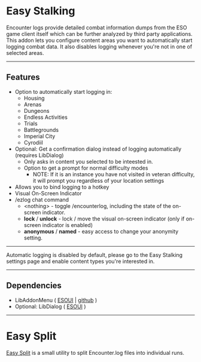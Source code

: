 
# Easy Stalking

Encounter logs provide detailed combat information dumps from the ESO game client itself which can be further analyzed by third party applications.
This addon lets you configure content areas you want to automatically start logging combat data. It also disables logging whenever you're not in one of selected areas.

--------

## Features

* Option to automatically start logging in:
    * Housing
    * Arenas
    * Dungeons
    * Endless Activities
    * Trials
    * Battlegrounds
    * Imperial City
    * Cyrodiil
* Optional: Get a confirmation dialog instead of logging automatically (requires LibDialog)<br>
    - Only asks in content you selected to be inteested in.<br>
    - Option to get a prompt for normal difficulty modes<br>
      - NOTE: If it is an instance you have not visited in veteran difficulty, it will prompt you regardless of your location settings
* Allows you to bind logging to a hotkey
* Visual On-Screen Indicator
* /ezlog chat command<br>
    - \<nothing\> - toggle /encounterlog, including the state of the on-screen indicator.
    - **lock** / **unlock** - lock / move the visual on-screen indicator (only if on-screen indicator is enabled)
    - **anonymous** / **named** - easy access to change your anonymity setting.

--------------

Automatic logging is disabled by default, please go to the Easy Stalking settings page and enable content types you're interested in.

--------------

## Dependencies
* LibAddonMenu ( [ESOUI](https://www.esoui.com/downloads/info7-LibAddonMenu.html) | [github](https://github.com/sirinsidiator/ESO-LibAddonMenu) )
* Optional: LibDialog ( [ESOUI](https://www.esoui.com/downloads/info1931-LibDialog-Customconfirmationdialogwith2buttons.html) )

--------------

# Easy Split
[Easy Split](https://github.com/beHoeppy/EzSplit-ESO) is a small utility to split Encounter.log files into individual runs.